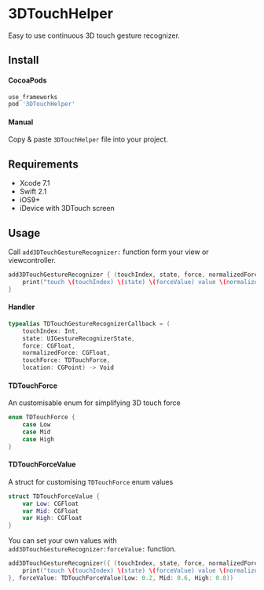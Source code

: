 3DTouchHelper
===

Easy to use continuous 3D touch gesture recognizer.

Install
----

#### CocoaPods

``` ruby
use_frameworks
pod '3DTouchHelper'
```

#### Manual

Copy & paste `3DTouchHelper` file into your project.

Requirements
----

* Xcode 7.1
* Swift 2.1
* iOS9+
* iDevice with 3DTouch screen

Usage
----

Call `add3DTouchGestureRecognizer:` function form your view or viewcontroller.

``` swift
add3DTouchGestureRecognizer { (touchIndex, state, force, normalizedForce, forceValue, location) in
    print("touch \(touchIndex) \(state) \(forceValue) value \(normalizedForce) at \(location)")
}
```

#### Handler

``` swift
typealias TDTouchGestureRecognizerCallback = (
    touchIndex: Int,
    state: UIGestureRecognizerState,
    force: CGFloat,
    normalizedForce: CGFloat,
    touchForce: TDTouchForce,
    location: CGPoint) -> Void
```

#### TDTouchForce

An customisable enum for simplifying 3D touch force

``` swift
enum TDTouchForce {
    case Low
    case Mid
    case High
}
```

#### TDTouchForceValue

A struct for customising `TDTouchForce` enum values

``` swift
struct TDTouchForceValue {
    var Low: CGFloat
    var Mid: CGFloat
    var High: CGFloat
}
```

You can set your own values with `add3DTouchGestureRecognizer:forceValue:` function.

``` swift
add3DTouchGestureRecognizer({ (touchIndex, state, force, normalizedForce, touchForce, location) -> Void in
    print("touch \(touchIndex) \(state) \(forceValue) value \(normalizedForce) at \(location)")
}, forceValue: TDTouchForceValue(Low: 0.2, Mid: 0.6, High: 0.8))
```
